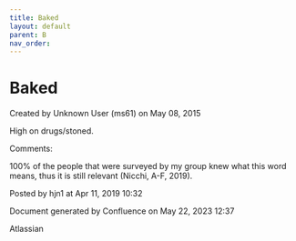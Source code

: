 ```yaml
---
title: Baked
layout: default
parent: B
nav_order:
---
```


# Baked

Created by  Unknown User (ms61) on May 08, 2015

High on drugs/stoned.

Comments:

100% of the people that were surveyed by my group knew what this word means, thus it is still relevant (Nicchi, A-F, 2019). 

Posted by hjn1 at Apr 11, 2019 10:32

Document generated by Confluence on May 22, 2023 12:37

Atlassian
